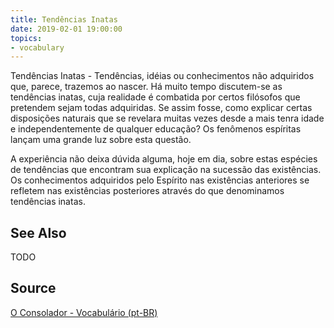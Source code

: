 ```yaml
---
title: Tendências Inatas
date: 2019-02-01 19:00:00
topics:
- vocabulary
---
```


Tendências Inatas - Tendências, idéias ou conhecimentos não adquiridos que, parece, trazemos ao nascer. Há muito tempo discutem-se as tendências inatas, cuja realidade é combatida por certos filósofos que pretendem sejam todas adquiridas. Se assim fosse, como explicar certas disposições naturais que se revelara muitas vezes desde a mais tenra idade e independentemente de qualquer educação? Os fenômenos espíritas lançam uma grande luz sobre esta questão.

A experiência não deixa dúvida alguma, hoje em dia, sobre estas espécies de tendências que encontram sua explicação na sucessão das existências. Os conhecimentos adquiridos pelo Espírito nas existências anteriores se refletem nas existências posteriores através do que denominamos tendências inatas. 

## See Also
TODO

## Source
[O Consolador - Vocabulário (pt-BR)](http://www.oconsolador.com.br/linkfixo/vocabulario/principal.html)
